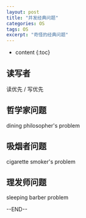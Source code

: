```yaml
---
layout: post
title: "并发经典问题"
categories: OS
tags: OS
excerpt: "奇怪的经典问题"
---
```


* content
{:toc}

## 读写者

读优先 / 写优先

## 哲学家问题

dining philosopher's problem

## 吸烟者问题

cigarette smoker's problem

## 理发师问题

sleeping barber problem

--END--
